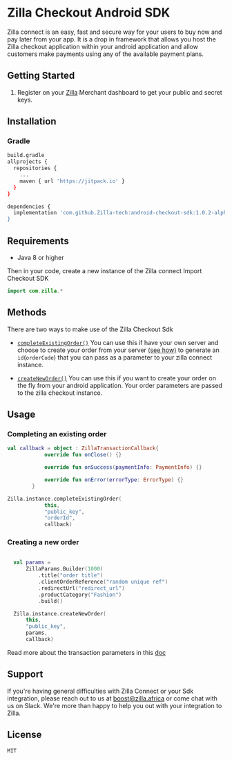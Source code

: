 # Zilla Checkout Android SDK

Zilla connect is an easy, fast and secure way for your users to buy now and pay later from your app. It is a drop in framework that allows you host the Zilla checkout application within your android application and allow customers make payments using any of the available payment plans.

## Getting Started

<!-- Register on your Zilla Merchant  -->

1. Register on your [Zilla](https://merchant.usezilla.com/register) Merchant dashboard to get your public and secret keys.

## Installation

### Gradle

```sh
build.gradle
allprojects {
  repositories {
    ...
    maven { url 'https://jitpack.io' }
  }
}
```

```sh
dependencies {
  implementation 'com.github.Zilla-tech:android-checkout-sdk:1.0.2-alpha
}
```

## Requirements
- Java 8 or higher

Then in your code, create a new instance of the Zilla connect
Import Checkout SDK

```kotlin
import com.zilla.*
```

## Methods

There are two ways to make use of the Zilla Checkout Sdk

- [`completeExistingOrder()`](#completeExistingOrder)
  You can use this if have your own server and choose to create your order from your server [(see how)](https://www.notion.so/usezilla/Accepting-payments-5528b21e758244878d9b72acbdb8500c) to generate an `id`(`orderCode`) that you can pass as a parameter to your zilla connect instance.

- [`createNewOrder()`](#createNewOrder)
  You can use this if you want to create your order on the fly from your android application. Your order parameters are passed to the zilla checkout instance.

## Usage

### Completing an existing order

```kotlin
val callback = object : ZillaTransactionCallback{
            override fun onClose() {}

            override fun onSuccess(paymentInfo: PaymentInfo) {}

            override fun onError(errorType: ErrorType) {}
        }

Zilla.instance.completeExistingOrder(
            this,
            "public_key",
            "orderId",
            callback)
```
### Creating a new order

```kotlin

  val params =
      ZillaParams.Builder(1000)
          .title("order title")
          .clientOrderReference("random unique ref")
          .redirectUrl("redirect_url")
          .productCategory("Fashion")
          .build()

  Zilla.instance.createNewOrder(
      this,
      "public_key",
      params,
      callback)
```

Read more about the transaction parameters in this [doc](https://github.com/Zilla-tech/web-checkout-sdk/tree/f00a8fae126763473a61e719ed473e50a85437e7#parameters)

## Support

If you're having general difficulties with Zilla Connect or your Sdk integration, please reach out to us at <boost@zilla.africa> or come chat with us on Slack. We're more than happy to help you out with your integration to Zilla.

## License

`MIT`

